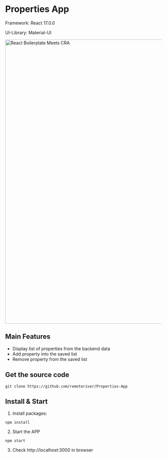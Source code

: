 <h1>Properties App</h1>
 <p>Framework: React 17.0.0</p>
 <p>UI-Library: Material-UI</p>
 <img width="914" alt="React Boilerplate Meets CRA" src="https://user-images.githubusercontent.com/3495307/80274591-2d5daa00-86e4-11ea-8fba-404f1cdba87e.png" align="center">
 


## Main Features
- Display list of properties from the backend data
- Add property into the saved list
- Remove property from the saved list


## Get the source code

```shell
git clone https://github.com/remoteriver/Properties-App
```

## Install & Start

1. Install packages:

```shell
npm install
```

2. Start the APP

```shell
npm start
```

3. Check http://localhost:3000 in browser


